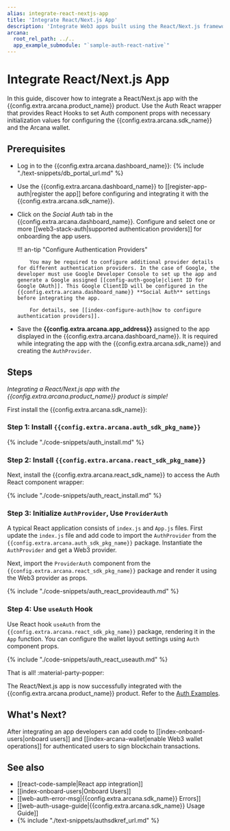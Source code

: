 ```yaml
---
alias: integrate-react-nextjs-app
title: 'Integrate React/Next.js App'
description: 'Integrate Web3 apps built using the React/Next.js frameworks with the Arcana Auth SDK using the instructions listed here.'
arcana:
  root_rel_path: ../..
  app_example_submodule: "`sample-auth-react-native`"
---
```


# Integrate React/Next.js App

In this guide, discover how to integrate a React/Next.js app with the {{config.extra.arcana.product_name}} product. Use the Auth React wrapper that provides React Hooks to set Auth component props with necessary initialization values for configuring the {{config.extra.arcana.sdk_name}} and the Arcana wallet.

## Prerequisites

* Log in to the {{config.extra.arcana.dashboard_name}}: {% include "./text-snippets/db_portal_url.md" %}

* Use the {{config.extra.arcana.dashboard_name}} to [[register-app-auth|register the app]] before configuring and integrating it with the {{config.extra.arcana.sdk_name}}. 

* Click on the *Social Auth* tab in the {{config.extra.arcana.dashboard_name}}. Configure and select one or more [[web3-stack-auth|supported authentication providers]] for onboarding the app users.

    !!! an-tip "Configure Authentication Providers"

          You may be required to configure additional provider details for different authentication providers. In the case of Google, the developer must use Google Developer Console to set up the app and generate a Google assigned [[config-auth-google|client ID for Google OAuth]]. This Google ClientID will be configured in the {{config.extra.arcana.dashboard_name}} **Social Auth** settings before integrating the app.

          For details, see [[index-configure-auth|how to configure authentication providers]].

* Save the **{{config.extra.arcana.app_address}}** assigned to the app displayed in the {{config.extra.arcana.dashboard_name}}. It is required while integrating the app with the {{config.extra.arcana.sdk_name}} and creating the `AuthProvider`.

## Steps

*Integrating a React/Next.js app with the {{config.extra.arcana.product_name}} product is simple!*

First install the {{config.extra.arcana.sdk_name}}: 

### Step 1: Install `{{config.extra.arcana.auth_sdk_pkg_name}}`

{% include "./code-snippets/auth_install.md" %}

### Step 2: Install `{{config.extra.arcana.react_sdk_pkg_name}}`

Next, install the {{config.extra.arcana.react_sdk_name}} to access the Auth React component wrapper:

{% include "./code-snippets/auth_react_install.md" %}

### Step 3: Initialize `AuthProvider`, Use `ProviderAuth`

A typical React application consists of `index.js` and `App.js` files. First update the `index.js` file and add code to import the `AuthProvider` from the `{{config.extra.arcana.auth_sdk_pkg_name}}` package. Instantiate the `AuthProvider` and get a Web3 provider.

Next, import the `ProviderAuth` component from the `{{config.extra.arcana.react_sdk_pkg_name}}` package and render it using the Web3 provider as props.

{% include "./code-snippets/auth_react_provideauth.md" %}

### Step 4: Use `useAuth` Hook

Use React hook `useAuth` from the `{{config.extra.arcana.react_sdk_pkg_name}}` package, rendering it in the `App` function. You can configure the wallet layout settings using `Auth` component props.

{% include "./code-snippets/auth_react_useauth.md" %}

That is all! :material-party-popper:

The React/Next.js app is now successfully integrated with the {{config.extra.arcana.product_name}} product. Refer to the [Auth Examples](https://github.com/arcana-network/auth-examples).

## What's Next?

After integrating an app developers can add code to [[index-onboard-users|onboard users]] and [[index-arcana-wallet|enable Web3 wallet operations]] for authenticated users to sign blockchain transactions.

## See also

* [[react-code-sample|React app integration]]
* [[index-onboard-users|Onboard Users]]
* [[web-auth-error-msg|{{config.extra.arcana.sdk_name}} Errors]]
* [[web-auth-usage-guide|{{config.extra.arcana.sdk_name}} Usage Guide]]
* {% include "./text-snippets/authsdkref_url.md" %}
